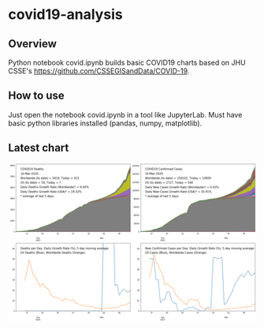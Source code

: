 # covid19-analysis

## Overview
Python notebook covid.ipynb builds basic COVID19 charts based on JHU CSSE's https://github.com/CSSEGISandData/COVID-19.

## How to use
Just open the notebook covid.ipynb in a tool like JupyterLab. Must have basic python libraries installed (pandas, numpy, matplotlib).

## Latest chart
![Latest chart](20200314-covid-chart.png)
